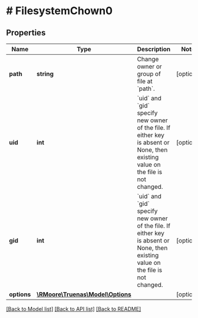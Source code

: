 # # FilesystemChown0

## Properties

Name | Type | Description | Notes
------------ | ------------- | ------------- | -------------
**path** | **string** | Change owner or group of file at &#x60;path&#x60;. | [optional]
**uid** | **int** | &#x60;uid&#x60; and &#x60;gid&#x60; specify new owner of the file. If either key is absent or None, then existing value on the file is not changed. | [optional]
**gid** | **int** | &#x60;uid&#x60; and &#x60;gid&#x60; specify new owner of the file. If either key is absent or None, then existing value on the file is not changed. | [optional]
**options** | [**\RMoore\Truenas\Model\Options**](Options.md) |  | [optional]

[[Back to Model list]](../../README.md#models) [[Back to API list]](../../README.md#endpoints) [[Back to README]](../../README.md)
